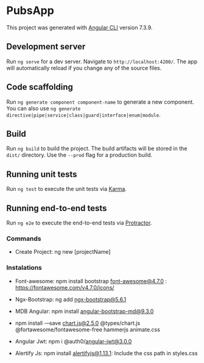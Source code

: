 # PubsApp

This project was generated with [Angular CLI](https://github.com/angular/angular-cli) version 7.3.9.

## Development server

Run `ng serve` for a dev server. Navigate to `http://localhost:4200/`. The app will automatically reload if you change any of the source files.

## Code scaffolding

Run `ng generate component component-name` to generate a new component. You can also use `ng generate directive|pipe|service|class|guard|interface|enum|module`.

## Build

Run `ng build` to build the project. The build artifacts will be stored in the `dist/` directory. Use the `--prod` flag for a production build.

## Running unit tests

Run `ng test` to execute the unit tests via [Karma](https://karma-runner.github.io).

## Running end-to-end tests

Run `ng e2e` to execute the end-to-end tests via [Protractor](http://www.protractortest.org/).


### Commands

* Create Project: ng new [projectName]



### Instalations

* Font-awesome: npm install bootstrap font-awesome@4.7.0 : https://fontawesome.com/v4.7.0/icons/
* Ngx-Bootstrap: ng add ngx-bootstrap@5.6.1
* MDB Angular: npm install angular-bootstrap-md@9.3.0
* npm install -–save chart.js@2.5.0 @types/chart.js @fortawesome/fontawesome-free hammerjs animate.css
* Angular Jwt: npm i @auth0/angular-jwt@3.0.0

* Alertify Js: npm install alertifyjs@1.13.1: 
    Include the css path in styles.css